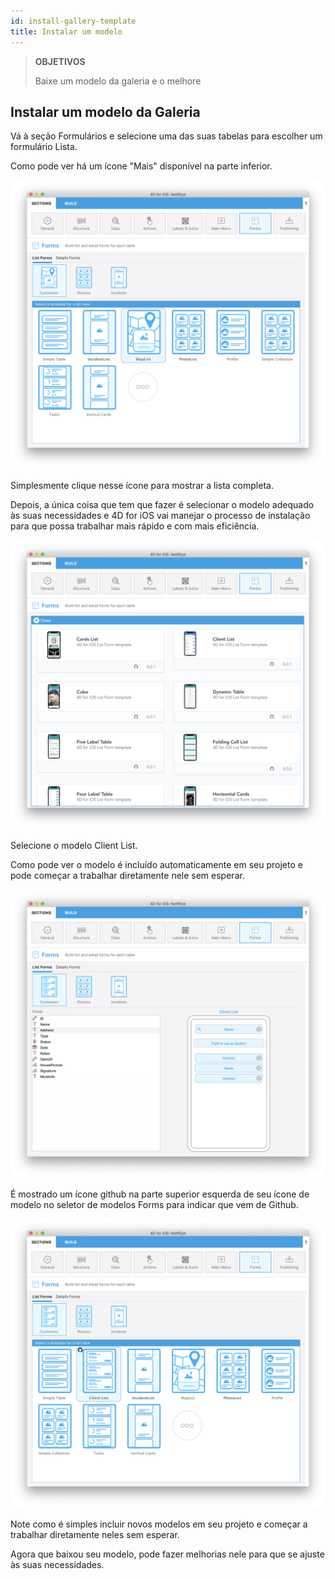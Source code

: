 ```yaml
---
id: install-gallery-template
title: Instalar um modelo
---
```


> **OBJETIVOS**
> 
> Baixe um modelo da galeria e o melhore

## Instalar um modelo da Galeria

Vá à seção Formulários e selecione uma das suas tabelas para escolher um formulário Lista.

Como pode ver há um ícone "Mais" disponível na parte inferior.

![More template button](img/Forms-more-button.png)

Simplesmente clique nesse ícone para mostrar a lista completa.

Depois, a única coisa que tem que fazer é selecionar o modelo adequado às suas necessidades e 4D for iOS vai manejar o processo de instalação para que possa trabalhar mais rápido e com mais eficiência.

![Template picker more button](img/Forms-template-gallery.png)

Selecione o modelo Client List.

Como pode ver o modelo é incluído automaticamente em seu projeto e pode começar a trabalhar diretamente nele sem esperar.

![Add template from gallery](img/use-template.png)

É mostrado um ícone github na parte superior esquerda de seu ícone de modelo no seletor de modelos Forms para indicar que vem de Github.

![Add template from gallery](img/indicator-template-github.png)

Note como é simples incluir novos modelos em seu projeto e começar a trabalhar diretamente neles sem esperar.

Agora que baixou seu modelo, pode fazer melhorias nele para que se ajuste às suas necessidades.





